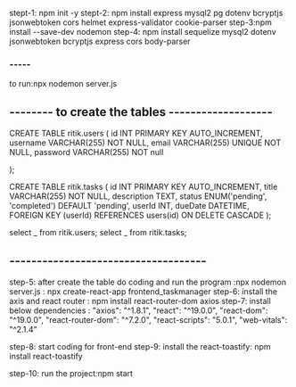 stept-1: npm init -y
stept-2: npm install express mysql2 pg dotenv bcryptjs jsonwebtoken cors helmet express-validator cookie-parser
step-3:npm install --save-dev nodemon
step-4: npm install sequelize mysql2 dotenv jsonwebtoken bcryptjs express cors body-parser

### -----

to run:npx nodemon server.js

## -------- to create the tables -------------------

CREATE TABLE ritik.users (
id INT PRIMARY KEY AUTO_INCREMENT,
username VARCHAR(255) NOT NULL,
email VARCHAR(255) UNIQUE NOT NULL,
password VARCHAR(255) NOT null

);

CREATE TABLE ritik.tasks (
id INT PRIMARY KEY AUTO_INCREMENT,
title VARCHAR(255) NOT NULL,
description TEXT,
status ENUM('pending', 'completed') DEFAULT 'pending',
userId INT,
dueDate DATETIME,  
 FOREIGN KEY (userId) REFERENCES users(id) ON DELETE CASCADE
);

select _ from ritik.users;
select _ from ritik.tasks;

## ------------------------------------

step-5: after create the table do coding and run the program :npx nodemon server.js
: npx create-react-app frontend_taskmanager
step-6: install the axis and react router : npm install react-router-dom axios
step-7: install below dependencies :
"axios": "^1.8.1",
"react": "^19.0.0",
"react-dom": "^19.0.0",
"react-router-dom": "^7.2.0",
"react-scripts": "5.0.1",
"web-vitals": "^2.1.4"

step-8: start coding for front-end
step-9: install the react-toastify: npm install react-toastify

step-10: run the project:npm start
